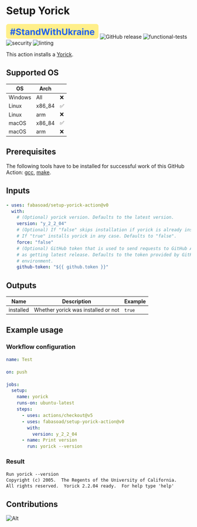 # Setup Yorick

[![Stand With Ukraine](https://raw.githubusercontent.com/vshymanskyy/StandWithUkraine/main/badges/StandWithUkraine.svg)](https://stand-with-ukraine.pp.ua)
![GitHub release](https://img.shields.io/github/v/release/fabasoad/setup-yorick-action?include_prereleases)
![functional-tests](https://github.com/fabasoad/setup-yorick-action/actions/workflows/functional-tests.yml/badge.svg)
![security](https://github.com/fabasoad/setup-yorick-action/actions/workflows/security.yml/badge.svg)
![linting](https://github.com/fabasoad/setup-yorick-action/actions/workflows/linting.yml/badge.svg)

This action installs a [Yorick](https://yorick.sourceforge.net).

## Supported OS

<!-- prettier-ignore-start -->
| OS      | Arch   |                    |
|---------|--------|--------------------|
| Windows | All    | :x:                |
| Linux   | x86_84 | :white_check_mark: |
| Linux   | arm    | :x:                |
| macOS   | x86_84 | :white_check_mark: |
| macOS   | arm    | :x:                |
<!-- prettier-ignore-end -->

## Prerequisites

The following tools have to be installed for successful work of this GitHub Action:
[gcc](https://gcc.gnu.org), [make](https://www.gnu.org/software/make/manual/make.html).

## Inputs

```yaml
- uses: fabasoad/setup-yorick-action@v0
  with:
    # (Optional) yorick version. Defaults to the latest version.
    version: "y_2_2_04"
    # (Optional) If "false" skips installation if yorick is already installed.
    # If "true" installs yorick in any case. Defaults to "false".
    force: "false"
    # (Optional) GitHub token that is used to send requests to GitHub API such
    # as getting latest release. Defaults to the token provided by GitHub Actions
    # environment.
    github-token: "${{ github.token }}"
```

## Outputs

<!-- prettier-ignore-start -->
| Name      | Description                         | Example |
|-----------|-------------------------------------|---------|
| installed | Whether yorick was installed or not | `true`  |
<!-- prettier-ignore-end -->

## Example usage

### Workflow configuration

```yaml
name: Test

on: push

jobs:
  setup:
    name: yorick
    runs-on: ubuntu-latest
    steps:
      - uses: actions/checkout@v5
      - uses: fabasoad/setup-yorick-action@v0
        with:
          version: y_2_2_04
      - name: Print version
        run: yorick --version
```

### Result

```shell
Run yorick --version
Copyright (c) 2005.  The Regents of the University of California.
All rights reserved.  Yorick 2.2.04 ready.  For help type 'help'
```

## Contributions

![Alt](https://repobeats.axiom.co/api/embed/bfc59bafc868d2af2c3f3f229dab9cd83617f68b.svg "Repobeats analytics image")
